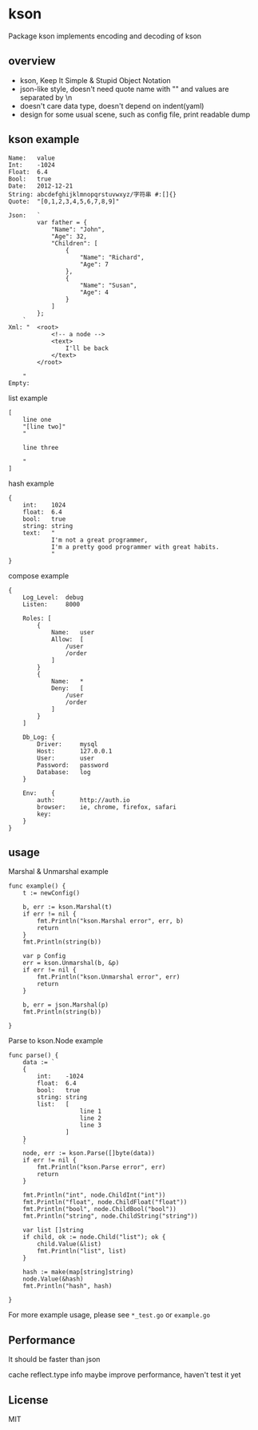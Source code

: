 kson
====

Package kson implements encoding and decoding of kson

## overview

* kson, Keep It Simple & Stupid Object Notation
* json-like style, doesn't need quote name with "" and values are separated by \n
* doesn't care data type, doesn't depend on indent(yaml)
* design for some usual scene, such as config file, print readable dump

## kson example 


	Name:	value 		
	Int:	-1024		
	Float:	6.4			
	Bool:	true		
	Date: 	2012-12-21
	String:	abcdefghijklmnopqrstuvwxyz/字符串 #:[]{} 
	Quote:	"[0,1,2,3,4,5,6,7,8,9]"

	Json: 	`
			var father = {
			    "Name": "John",
			    "Age": 32,
			    "Children": [
			        {
			            "Name": "Richard",
			            "Age": 7
			        },
			        {
			            "Name": "Susan",
			            "Age": 4
			        }
			    ]
			};
		`		
	Xml: "	<root>
				<!-- a node -->
				<text>
					I'll be back
				</text>
			</root>

		"
	Empty:	

list example 

	[
		line one
		"[line two]"
		"

		line three

		"
	]


hash example 

	{				
		int:	1024	
		float:	6.4		
		bool:	true	
		string:	string	
		text: 	"
				I'm not a great programmer, 
				I'm a pretty good programmer with great habits.
				"
	} 

compose example

	{	
		Log_Level:	debug
		Listen:		8000

		Roles: [
			{
				Name:	user
				Allow:	[
					/user		
					/order
				]
			} 
			{
				Name:	*				
				Deny: 	[
					/user
					/order
				]
			} 
		]

		Db_Log:	{
			Driver:		mysql			
			Host: 		127.0.0.1
			User:		user
			Password:	password
			Database:	log
		}

		Env:	{
			auth:		http://auth.io
			browser:	ie, chrome, firefox, safari
			key:
		}
	}	


## usage
	
Marshal & Unmarshal example
	
	func example() {
		t := newConfig()

		b, err := kson.Marshal(t)
		if err != nil {
			fmt.Println("kson.Marshal error", err, b)
			return
		}
		fmt.Println(string(b))

		var p Config
		err = kson.Unmarshal(b, &p)
		if err != nil {
			fmt.Println("kson.Unmarshal error", err)
			return
		}

		b, err = json.Marshal(p)
		fmt.Println(string(b))

	}
	
Parse to kson.Node example

	func parse() {
		data := `
		{				
			int:	-1024	
			float:	6.4		
			bool:	true	
			string:	string			
			list:	[
						line 1
						line 2
						line 3
					]
		} 
		`
		node, err := kson.Parse([]byte(data))
		if err != nil {
			fmt.Println("kson.Parse error", err)
			return
		}

		fmt.Println("int", node.ChildInt("int"))
		fmt.Println("float", node.ChildFloat("float"))
		fmt.Println("bool", node.ChildBool("bool"))
		fmt.Println("string", node.ChildString("string"))

		var list []string
		if child, ok := node.Child("list"); ok {
			child.Value(&list)
			fmt.Println("list", list)
		}

		hash := make(map[string]string)
		node.Value(&hash)
		fmt.Println("hash", hash)

	}

    
For more example usage, please see `*_test.go` or `example.go`

## Performance

It should be faster than json

cache reflect.type info maybe improve performance, haven't test it yet

## License

MIT

